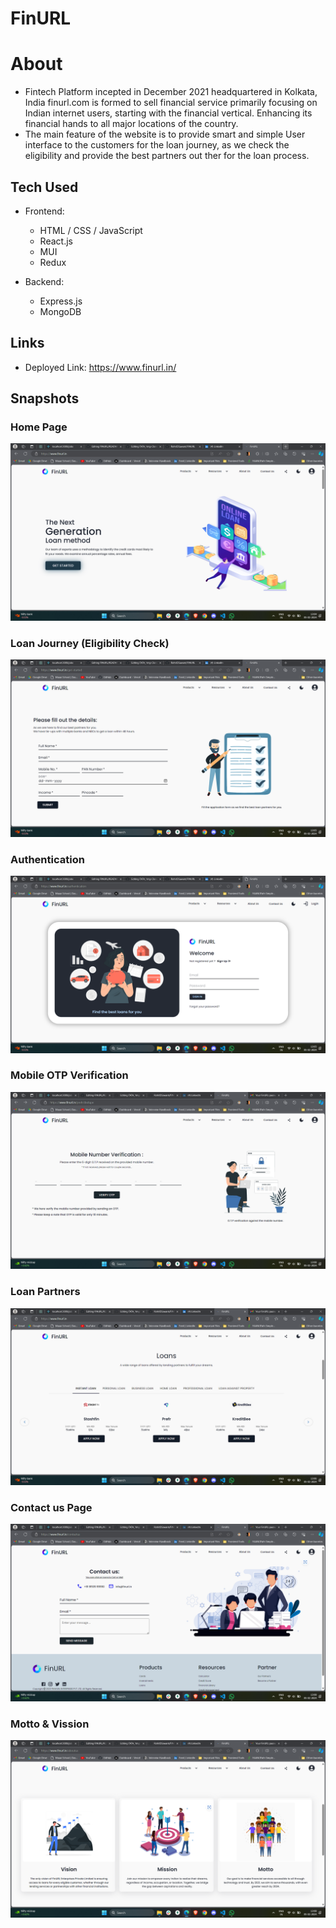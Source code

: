 # FinURL

# About

- Fintech Platform incepted in December 2021 headquartered in
  Kolkata, India finurl.com is formed to sell financial service
  primarily focusing on Indian internet users, starting with the
  financial vertical. Enhancing its financial hands to all major
  locations of the country.
- The main feature of the website is to provide smart and simple User interface to the customers for the loan journey, as we check the eligibility and provide the best partners out ther for the loan process.

## Tech Used

- Frontend: 

    - HTML / CSS / JavaScript
    - React.js
    - MUI
    - Redux

- Backend:

    - Express.js
    - MongoDB
    

## Links

- Deployed Link: https://www.finurl.in/

## Snapshots

### Home Page

![Home Page](<./ScreenShots/Screenshot%20(871).png>)

### Loan Journey (Eligibility Check)

![Loan Journey](<./ScreenShots/Screenshot%20(872).png>)

### Authentication

![Authentication](<./ScreenShots/Screenshot%20(873).png>)

### Mobile OTP Verification

![OTP Verification](<./ScreenShots/Screenshot%20(875).png>)

### Loan Partners

![Loan Partners](<./ScreenShots/Screenshot%20(874).png>)

### Contact us Page

![OTP Verification](<./ScreenShots/Screenshot%20(876).png>)

### Motto & Vission

![OTP Verification](<./ScreenShots/Screenshot%20(877).png>)

